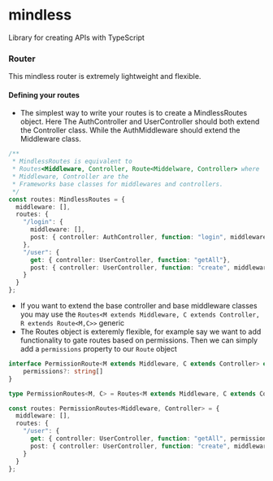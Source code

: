 # mindless
Library for creating APIs with TypeScript

### Router
This mindless router is extremely lightweight and flexible.
#### Defining your routes
* The simplest way to write your routes is to create a MindlessRoutes object. Here The AuthController and UserController should both extend the Controller class. While the AuthMiddleware should extend the Middleware class.
```ts
/**
 * MindlessRoutes is equivalent to
 * Routes<Middleware, Controller, Route<Middelware, Controller> where
 * Middleware, Controller are the 
 * Frameworks base classes for middlewares and controllers.
 */
const routes: MindlessRoutes = {
  middleware: [],
  routes: {
    "/login": {
      middleware: [],
      post: { controller: AuthController, function: "login", middleware: [] }
    },
    "/user": {
      get: { controller: UserController, function: "getAll"},
      post: { controller: UserController, function: "create", middleware: [AuthMiddleware] }
    }
  }
};
```
* If you want to extend the base controller and base middleware classes you may use the `Routes<M extends Middleware, C extends Controller, R extends Route<M,C>>` generic
* The Routes object is exteremly flexible, for example say we want to add functionality to gate routes based on permissions. Then we can simply add a `permissions` property to our `Route` object
```ts
interface PermissionRoute<M extends Middleware, C extends Controller> extends Route<M, C> {
    permissions?: string[]
}

type PermissionRoutes<M, C> = Routes<M extends Middleware, C extends Controller, PermissionRoute<M, C>>;

const routes: PermissionRoutes<Middleware, Controller> = {
  middleware: [],
  routes: {
    "/user": {
      get: { controller: UserController, function: "getAll", permissions: ["Assistant"]},
      post: { controller: UserController, function: "create", middleware: [AuthMiddleware], permissions: ["Admin"]}
    }
  }
};
```
